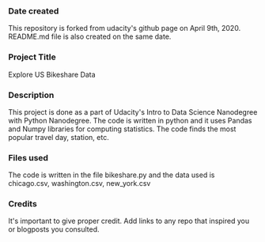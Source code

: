### Date created
This repository is forked from udacity's github page on April 9th, 2020. README.md file is also created on the same date.

### Project Title
Explore US Bikeshare Data

### Description
This project is done as a part of Udacity's Intro to Data Science Nanodegree with Python Nanodegree. The code is written in python and it uses Pandas and Numpy libraries for computing statistics. The code finds the most popular travel day, station, etc.

### Files used
The code is written in the file bikeshare.py and the data used is chicago.csv, washington.csv, new_york.csv

### Credits
It's important to give proper credit. Add links to any repo that inspired you or blogposts you consulted.

